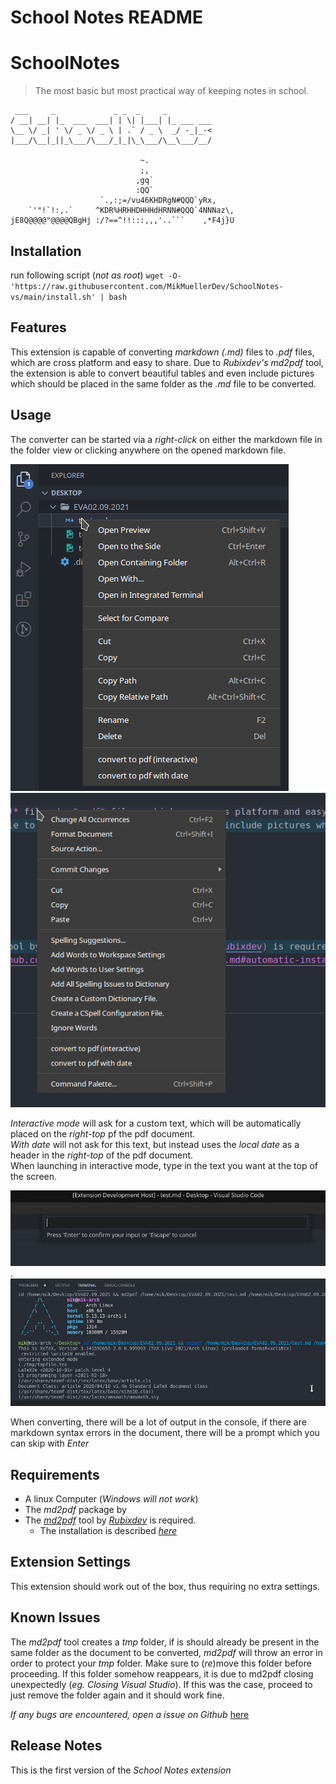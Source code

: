 # School Notes README

# SchoolNotes
> The most basic but most practical way of keeping notes in school.

```
 ___     _             _ _  _     _          
/ __| __| |_  ___  ___| | \| |___| |_ ___ ___
\__ \/ _| ' \/ _ \/ _ \ | .` / _ \  _/ -_|_-<
|___/\__|_||_\___/\___/_|_|\_\___/\__\___/__/

                             ~.                   
                             ;,                   
                            ,gq`                  
                            :QQ`                  
                    `.,:;=/vu46KHDRgN#QQQ`yRx,    
    `'"!`!:,.`     ^KDR%HRHHDHHHdHRNN#QQQ`4NNNaz\,
jE8Q@@@@"@@@@QBgHj :/?==^!!:::,,,'..```    ,*F4j}U
```

## Installation
run following script (*not as root*)
`wget -O- 'https://raw.githubusercontent.com/MikMuellerDev/SchoolNotes-vs/main/install.sh' | bash`

## Features

This extension is capable of converting *markdown (.md)* files to *.pdf* files, which are cross platform and easy to share.
Due to *Rubixdev's* *md2pdf* tool, the extension is able to convert beautiful tables and even include pictures which should be placed in the same folder as the *.md* file to be converted. 

## Usage

The converter can be started via a *right-click* on either the markdown file in the folder view or clicking anywhere on the opened markdown file.  

![](assets/select1.png)
![](assets/select2.png)


*Interactive mode* will ask for a custom text, which will be automatically placed on the *right-top* pf the pdf document.  
*With date* will not ask for this text, but instead uses the *local date* as a header in the *right-top* of the pdf document.  
When launching in interactive mode, type in the text you want at the top of the screen.

![](assets/image2.png).
![](assets/image1.png)

When converting, there will be a lot of output in the console, if there are markdown syntax errors in the document, there will be a prompt which you can skip with *Enter*

## Requirements

- A linux Computer (*Windows will not work*)
- The *md2pdf* package by 
- The [*md2pdf*](https://github.com/RubixDev/md2pdf) tool by [*Rubixdev*](https://github.com/rubixdev) is required.
  - The installation is described [*here*](https://github.com/RubixDev/md2pdf/blob/main/README.md#automatic-installation)


## Extension Settings

This extension should work out of the box, thus requiring no extra settings.

## Known Issues

The *md2pdf* tool creates a *tmp* folder, if is should already be present in the same folder as the document to be converted, *md2pdf* will throw an error in order to protect your *tmp* folder. Make sure to (*re*)move this folder before proceeding.
If this folder somehow reappears, it is due to md2pdf closing unexpectedly (*eg. Closing Visual Studio*). If this was the case, proceed to just remove the folder again and it should work fine.

*If any bugs are encountered, open a issue on Github* [here](https://github.com/MikMuellerDev/SchoolNotes-vs)

## Release Notes

This is the first version of the *School Notes extension*